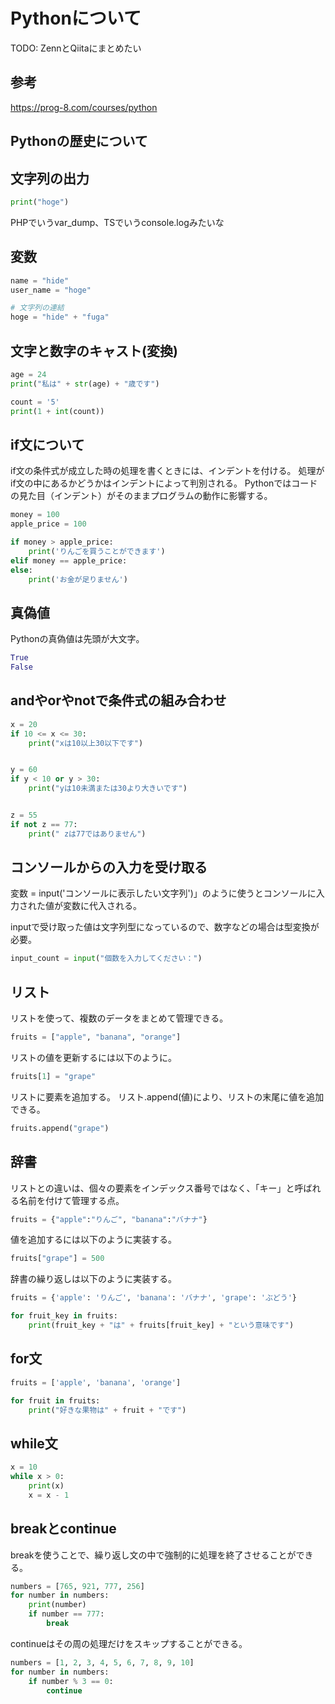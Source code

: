 # Pythonについて

TODO: ZennとQiitaにまとめたい

## 参考

https://prog-8.com/courses/python

## Pythonの歴史について

## 文字列の出力

```py
print("hoge")
```

PHPでいうvar_dump、TSでいうconsole.logみたいな

## 変数

```py
name = "hide"
user_name = "hoge"

# 文字列の連結
hoge = "hide" + "fuga"
```

## 文字と数字のキャスト(変換)

```py
age = 24
print("私は" + str(age) + "歳です")

count = '5'
print(1 + int(count))
```

## if文について

if文の条件式が成立した時の処理を書くときには、インデントを付ける。
処理がif文の中にあるかどうかはインデントによって判別される。
Pythonではコードの見た目（インデント）がそのままプログラムの動作に影響する。

```py
money = 100
apple_price = 100

if money > apple_price:
    print('りんごを買うことができます')
elif money == apple_price:
else:
    print('お金が足りません')
```

## 真偽値

Pythonの真偽値は先頭が大文字。

```py
True
False
```

## andやorやnotで条件式の組み合わせ

```py
x = 20
if 10 <= x <= 30:
    print("xは10以上30以下です")


y = 60
if y < 10 or y > 30:
    print("yは10未満または30より大きいです")


z = 55
if not z == 77:
    print(" zは77ではありません")
```

## コンソールからの入力を受け取る

変数 = input('コンソールに表示したい文字列')」のように使うとコンソールに入力された値が変数に代入される。

inputで受け取った値は文字列型になっているので、数字などの場合は型変換が必要。

```py
input_count = input("個数を入力してください：")
```

## リスト

リストを使って、複数のデータをまとめて管理できる。

```py
fruits = ["apple", "banana", "orange"]
```

リストの値を更新するには以下のように。

```py
fruits[1] = "grape"
```

リストに要素を追加する。
リスト.append(値)により、リストの末尾に値を追加できる。

```py
fruits.append("grape")
```

## 辞書

リストとの違いは、個々の要素をインデックス番号ではなく、「キー」と呼ばれる名前を付けて管理する点。

```py
fruits = {"apple":"りんご", "banana":"バナナ"}
```

値を追加するには以下のように実装する。

```py
fruits["grape"] = 500
```

辞書の繰り返しは以下のように実装する。

```py
fruits = {'apple': 'りんご', 'banana': 'バナナ', 'grape': 'ぶどう'}

for fruit_key in fruits:
    print(fruit_key + "は" + fruits[fruit_key] + "という意味です")
```

## for文

```py
fruits = ['apple', 'banana', 'orange']

for fruit in fruits:
    print("好きな果物は" + fruit + "です")
```

## while文

```py
x = 10
while x > 0:
    print(x)
    x = x - 1
```

## breakとcontinue

breakを使うことで、繰り返し文の中で強制的に処理を終了させることができる。

```py
numbers = [765, 921, 777, 256]
for number in numbers:
    print(number)
    if number == 777:
        break
```

continueはその周の処理だけをスキップすることができる。

```py
numbers = [1, 2, 3, 4, 5, 6, 7, 8, 9, 10]
for number in numbers:
    if number % 3 == 0:
        continue
```